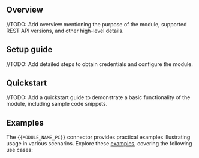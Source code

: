## Overview

//TODO: Add overview mentioning the purpose of the module, supported REST API versions, and other high-level details.

## Setup guide

//TODO: Add detailed steps to obtain credentials and configure the module.

## Quickstart

//TODO: Add a quickstart guide to demonstrate a basic functionality of the module, including sample code snippets.

## Examples

The `{{MODULE_NAME_PC}}` connector provides practical examples illustrating usage in various scenarios. Explore these [examples](https://github.com/ballerina-platform/{{REPO_NAME}}/tree/main/examples/), covering the following use cases:
